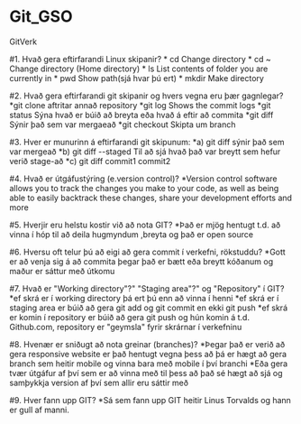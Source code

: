 # Git_GSO
GitVerk

#1. Hvað gera eftirfarandi Linux skipanir?
	* cd	Change directory
	* cd ~	Change directory (Home directory)
	* ls	List contents of folder you are currently in
	* pwd	Show path(sjá hvar þú ert)
	* mkdir	Make directory

#2. Hvað gera eftirfarandi git skipanir og hvers vegna eru þær gagnlegar?
	*git clone	aftritar annað repository
	*git log		Shows the commit logs
	*git status	Sýna hvað er búið að breyta eða hvað á eftir að commita
	*git diff		Sýnir það sem var mergaeað
	*git checkout	Skipta um branch

#3. Hver er munurinn á eftirfarandi git skipunum:
	*a) git diff 		sýnir það sem var mergeað
	*b) git diff --staged 	Til að sjá hvað það var breytt sem hefur verið stage-að
	*c) git diff commit1 commit2

#4. Hvað er útgáfustýring (e.version control)? 
	*Version control software allows you to track the changes you make to your code, as well as being able to easily backtrack these changes, share your development efforts and more

#5.	Hverjir eru helstu kostir við að nota GIT?
	*Það er mjög hentugt t.d. að vinna í hóp til að deila hugmyndum ,breyta og það er open source

#6.	Hversu oft telur þú að eigi að gera commit í verkefni, rökstuddu?
	*Gott er að venja sig á að commita þegar það er bætt eða breytt kóðanum og maður er sáttur með útkomu

#7.	Hvað er "Working directory"?" "Staging area"?" og "Repository" í GIT?
	*ef skrá er í working directory þá ert þú enn að vinna í henni
	*ef skrá er í staging area er búið að gera git add og git commit en ekki git push
	*ef skrá er komin í repository er búið að gera git push og hún komin á t.d. Github.com, repository er "geymsla" fyrir skrárnar í verkefninu


#8.	Hvenær er sniðugt að nota greinar (branches)? 
	*Þegar það er verið að gera responsive website er það hentugt vegna þess að þá er hægt að gera branch sem heitir mobile og vinna bara með mobile í því branchi
	*Eða gera tvær útgáfur af því sem er að vinna með til þess að það sé hægt að sjá og samþykkja version af því sem allir eru sáttir með

#9.	Hver fann upp GIT?
	*Sá sem fann upp GIT heitir Linus Torvalds og hann er gull af manni.
